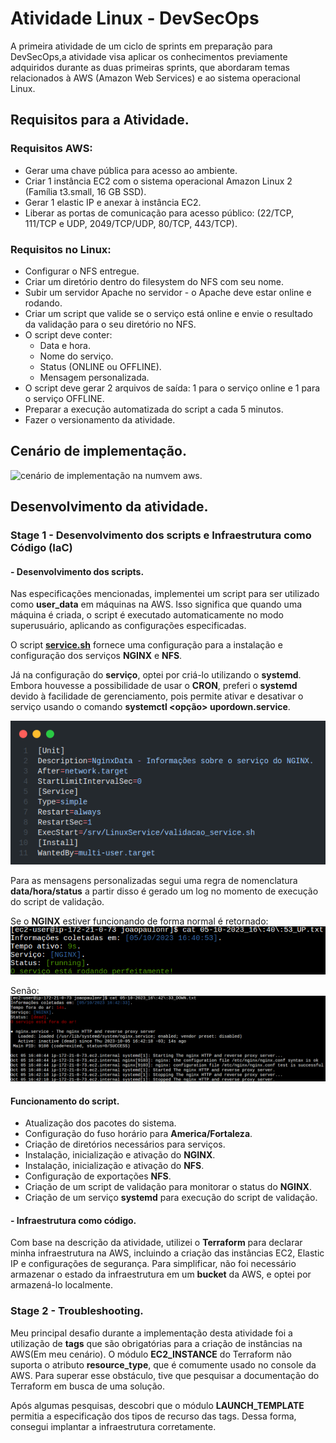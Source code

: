 # Atividade Linux - DevSecOps
A primeira atividade de um ciclo de sprints em preparação para DevSecOps,a atividade visa aplicar os conhecimentos previamente adquiridos durante as duas primeiras sprints, que abordaram temas relacionados à AWS (Amazon Web Services) e ao sistema operacional Linux.

## Requisitos para a Atividade.

### Requisitos AWS:
- Gerar uma chave pública para acesso ao ambiente.
- Criar 1 instância EC2 com o sistema operacional Amazon Linux 2 (Família t3.small, 16 GB SSD).
- Gerar 1 elastic IP e anexar à instância EC2.
- Liberar as portas de comunicação para acesso público: (22/TCP, 111/TCP e UDP, 2049/TCP/UDP, 80/TCP, 443/TCP).

### Requisitos no Linux:
- Configurar o NFS entregue.
- Criar um diretório dentro do filesystem do NFS com seu nome.
- Subir um servidor Apache no servidor - o Apache deve estar online e rodando.
- Criar um script que valide se o serviço está online e envie o resultado da validação para o seu diretório no NFS.
- O script deve conter:
  - Data e hora.
  - Nome do serviço.
  - Status (ONLINE ou OFFLINE).
  - Mensagem personalizada.
- O script deve gerar 2 arquivos de saída: 1 para o serviço online e 1 para o serviço OFFLINE.
- Preparar a execução automatizada do script a cada 5 minutos.
- Fazer o versionamento da atividade.

## Cenário de implementação.
<img src="assets/Cenário.svg" alt="cenário de implementação na numvem aws.">

## Desenvolvimento da atividade.
### Stage 1 - Desenvolvimento dos scripts e Infraestrutura como Código (IaC)
#### - Desenvolvimento dos scripts.
Nas especificações mencionadas, implementei um script para ser utilizado como **user_data** em máquinas na AWS. Isso significa que quando uma máquina é criada, o script é executado automaticamente no modo superusuário, aplicando as configurações especificadas.

O script [**service.sh**](Scripts/service.sh) fornece uma configuração para a instalação e configuração dos serviços **NGINX** e **NFS**. 

Já na configuração do **serviço**, optei por criá-lo utilizando o **systemd**. Embora houvesse a possibilidade de usar o **CRON**, preferi o **systemd** devido à facilidade de gerenciamento, pois permite ativar e desativar o serviço usando o comando **systemctl <opção> upordown.service**.

<img src="assets/service.png" alt="configuração do serviço.">

Para as mensagens personalizadas segui uma regra de nomenclatura **data/hora/status** a partir disso é gerado um log no momento de execução do script de validação.

Se o **NGINX** estiver funcionando de forma normal é retornado:
<img src="assets/modelo1.png" alt="modelo de mensagem do log.">

Senão:
<img src="assets/modelo2.png" alt="modelo de mensagem do log.">
#### Funcionamento do script.
- Atualização dos pacotes do sistema.
- Configuração do fuso horário para **America/Fortaleza**.
- Criação de diretórios necessários para serviços.
- Instalação, inicialização e ativação do **NGINX**.
- Instalação, inicialização e ativação do **NFS**.
- Configuração de exportações **NFS**.
- Criação de um script de validação para monitorar o status do **NGINX**.
- Criação de um serviço **systemd** para execução do script de validação.


#### - Infraestrutura como código.
Com base na descrição da atividade, utilizei o **Terraform** para declarar minha infraestrutura na AWS, incluindo a criação das instâncias EC2, Elastic IP e configurações de segurança. Para simplificar, não foi necessário armazenar o estado da infraestrutura em um **bucket** da AWS, e optei por armazená-lo localmente.
### Stage 2 - Troubleshooting. 
Meu principal desafio durante a implementação desta atividade foi a utilização de **tags** que são obrigatórias para a criação de instâncias na AWS(Em meu cenário). O módulo **EC2_INSTANCE** do Terraform não suporta o atributo **resource_type**, que é comumente usado no console da AWS. Para superar esse obstáculo, tive que pesquisar a documentação do Terraform em busca de uma solução.

Após algumas pesquisas, descobri que o módulo **LAUNCH_TEMPLATE** permitia a especificação dos tipos de recurso das tags. Dessa forma, consegui implantar a infraestrutura corretamente.